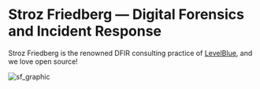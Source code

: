 # Stroz Friedberg — Digital Forensics and Incident Response

Stroz Friedberg is the renowned DFIR consulting practice of [LevelBlue](https://levelblue.com/strozfriedberg), and we love open source!

![sf_graphic](https://user-images.githubusercontent.com/15266955/172167166-d145ee82-b77f-413b-940e-1fea1b3f1055.png)
